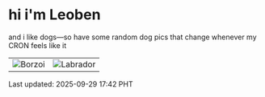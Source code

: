 # hi i'm Leoben

and i like dogs—so have some random dog pics that change whenever my CRON feels like it

|  |  |
|--------|----------|
| ![Borzoi](https://random-dog-vercel.vercel.app/api/random-borzoi?v=1759138972) | ![Labrador](https://random-dog-vercel.vercel.app/api/random-labrador?v=1759138972) |

Last updated: 2025-09-29 17:42 PHT
